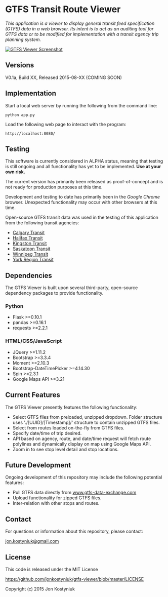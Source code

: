 # GTFS Transit Route Viewer #
*This application is a viewer to display general transit feed specification (GTFS) data in a web browser. Its intent is to act as an auditing tool for GTFS data or to be modified for implementation with a transit agency trip planning system.*

[![GTFS Viewer Screenshot](https://github.com/jonkostyniuk/gtfs-viewer/blob/master/SCREENSHOT.png?raw=true)](https://github.com/jonkostyniuk/gtfs-viewer/blob/master/SCREENSHOT.png?raw=true)

## Versions ##
V0.1a, Build XX, Released 2015-08-XX (COMING SOON)

## Implementation ##
Start a local web server by running the following from the command line:

	python app.py
	
Load the following web page to interact with the program:
	
	http://localhost:8080/ 

## Testing ##
This software is currently considered in ALPHA status, meaning that testing is still ongoing and all functionality has yet to be implemented. **Use at your own risk.**

The current version has primarily been released as proof-of-concept and is not ready for production purposes at this time.

Development and testing to date has primarily been in the *Google Chrome* browser. Unexpected functionality may occur with other browsers at this time.

Open-source GTFS transit data was used in the testing of this application from the following transit agencies:
* [Calgary Transit](http://www.calgarytransit.com)
* [Halifax Transit](http://www.halifax.ca/transit/)
* [Kingston Transit](http://www.kingstontransit.ca)
* [Saskatoon Transit](https://transit.saskatoon.ca/)
* [Winnipeg Transit](http://www.winnipegtransit.com)
* [York Region Transit](http://www.yrt.ca)

## Dependencies ##
The GTFS Viewer is built upon several third-party, open-source dependency packages to provide functionality.

### Python ###
* Flask >=0.10.1
* pandas >=0.16.1
* requests >=2.2.1

### HTML/CSS/JavaScript ###
* JQuery >=1.11.2
* Bootstrap >=3.3.4
* Moment >=2.10.3
* Bootstrap-DateTimePicker >=4.14.30
* Spin >=2.3.1
* Google Maps API >=3.21

## Current Features ##
The GTFS Viewer presently features the following functionality:
* Select GTFS files from preloaded, unzipped dropdown. Folder structure uses './[UUID]/[Timestamp]/' structure to contain unzipped GTFS files.
* Select from routes loaded on-the-fly from GTFS files.
* Specify date/time of trip desired.
* API based on agency, route, and date/time request will fetch route polylines and dynamically display on map using Google Maps API.
* Zoom in to see stop level detail and stop locations.

## Future Development ##
Ongoing development of this repository may include the following potential features:
* Pull GTFS data directly from www.gtfs-data-exchange.com
* Upload functionality for zipped GTFS files.
* Inter-relation with other stops and routes.

## Contact ##
For questions or information about this repository, please contact:

jon.kostyniuk@gmail.com

## License ##
This code is released under the MIT License

https://github.com/jonkostyniuk/gtfs-viewer/blob/master/LICENSE

Copyright (c) 2015 Jon Kostyniuk
